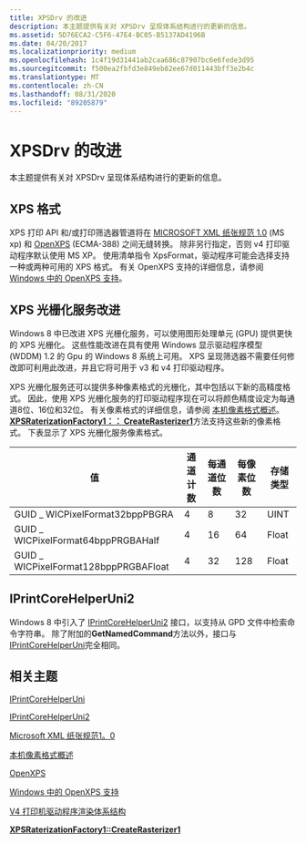```yaml
---
title: XPSDrv 的改进
description: 本主题提供有关对 XPSDrv 呈现体系结构进行的更新的信息。
ms.assetid: 5D76ECA2-C5F6-47E4-BC05-B5137AD4196B
ms.date: 04/20/2017
ms.localizationpriority: medium
ms.openlocfilehash: 1c4f19d31441ab2caa686c87907bc6e6fede3d95
ms.sourcegitcommit: f500ea2fbfd3e849eb82ee67d011443bff3e2b4c
ms.translationtype: MT
ms.contentlocale: zh-CN
ms.lasthandoff: 08/31/2020
ms.locfileid: "89205879"
---
```

# <a name="improvements-in-xpsdrv"></a>XPSDrv 的改进

本主题提供有关对 XPSDrv 呈现体系结构进行的更新的信息。

## <a name="xps-format"></a>XPS 格式

XPS 打印 API 和/或打印筛选器管道将在 [MICROSOFT XML 纸张规范 1.0](/previous-versions/windows/hardware/design/dn614032(v=vs.85)) (MS xp) 和 [OpenXPS](https://www.ecma-international.org/publications/standards/Ecma-388.htm) (ECMA-388) 之间无缝转换。 除非另行指定，否则 v4 打印驱动程序默认使用 MS XP。 使用清单指令 XpsFormat，驱动程序可能会选择支持一种或两种可用的 XPS 格式。 有关 OpenXPS 支持的详细信息，请参阅 [Windows 中的 OpenXPS 支持](./driver-support-for-openxps.md)。

## <a name="xps-rasterization-service-improvements"></a>XPS 光栅化服务改进

Windows 8 中已改进 XPS 光栅化服务，可以使用图形处理单元 (GPU) 提供更快的 XPS 光栅化。 这些性能改进在具有使用 Windows 显示驱动程序模型 (WDDM) 1.2 的 Gpu 的 Windows 8 系统上可用。 XPS 呈现筛选器不需要任何修改即可利用此改进，并且它将可用于 v3 和 v4 打印驱动程序。

XPS 光栅化服务还可以提供多种像素格式的光栅化，其中包括以下新的高精度格式。 因此，使用 XPS 光栅化服务的打印驱动程序现在可以将颜色精度设定为每通道8位、16位和32位。 有关像素格式的详细信息，请参阅 [本机像素格式概述](/windows/desktop/wic/-wic-codec-native-pixel-formats)。 [**XPSRaterizationFactory1：： CreateRasterizer1**](/previous-versions/windows/hardware/drivers/hh802468(v=vs.85))方法支持这些新的像素格式。 下表显示了 XPS 光栅化服务像素格式。

| 值                                | 通道计数 | 每通道位数 | 每像素位数 | 存储类型 |
|--------------------------------------|---------------|------------------|----------------|--------------|
| GUID \_ WICPixelFormat32bppPBGRA       | 4             | 8                | 32             | UINT         |
| GUID \_ WICPixelFormat64bppPRGBAHalf   | 4             | 16               | 64             | Float        |
| GUID \_ WICPixelFormat128bppPRGBAFloat | 4             | 32               | 128            | Float        |

## <a name="iprintcorehelperuni2"></a>IPrintCoreHelperUni2

Windows 8 中引入了 [IPrintCoreHelperUni2](/windows-hardware/drivers/ddi/prcomoem/nn-prcomoem-iprintcorehelperuni2) 接口，以支持从 GPD 文件中检索命令字符串。 除了附加的**GetNamedCommand**方法以外，接口与[IPrintCoreHelperUni](/windows-hardware/drivers/ddi/prcomoem/nn-prcomoem-iprintcorehelperuni)完全相同。

## <a name="related-topics"></a>相关主题

[IPrintCoreHelperUni](/windows-hardware/drivers/ddi/prcomoem/nn-prcomoem-iprintcorehelperuni)  

[IPrintCoreHelperUni2](/windows-hardware/drivers/ddi/prcomoem/nn-prcomoem-iprintcorehelperuni2)  

[Microsoft XML 纸张规范1。0](/previous-versions/windows/hardware/design/dn614032(v=vs.85))  

[本机像素格式概述](/windows/desktop/wic/-wic-codec-native-pixel-formats)  

[OpenXPS](https://www.ecma-international.org/publications/standards/Ecma-388.htm)  

[Windows 中的 OpenXPS 支持](./driver-support-for-openxps.md)  

[V4 打印机驱动程序渲染体系结构](./v4-driver-rendering-architecture.md)  

[**XPSRaterizationFactory1::CreateRasterizer1**](/previous-versions/windows/hardware/drivers/hh802468(v=vs.85))